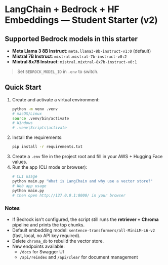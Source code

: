 # LangChain + Bedrock + HF Embeddings — Student Starter (v2)

## Supported Bedrock models in this starter
- **Meta Llama 3 8B Instruct**: `meta.llama3-8b-instruct-v1:0` (default)
- **Mistral 7B Instruct**: `mistral.mistral-7b-instruct-v0:2`
- **Mixtral 8x7B Instruct**: `mistral.mixtral-8x7b-instruct-v0:1`

> Set `BEDROCK_MODEL_ID` in `.env` to switch.

## Quick Start
1. Create and activate a virtual environment:
   ```bash
   python -m venv .venv
   # macOS/Linux
   source .venv/bin/activate
   # Windows
   # .venv\Scripts\activate
   ```
2. Install the requirements:
   ```bash
   pip install -r requirements.txt
   ```
3. Create a `.env` file in the project root and fill in your AWS + Hugging Face values.
4. Run the app (CLI mode or browser):
   ```bash
   # CLI usage
   python main.py "What is LangChain and why use a vector store?"
   # Web app usage
   python main.py
   # then open http://127.0.0.1:8000/ in your browser
   ```

### Notes
- If Bedrock isn't configured, the script still runs the **retriever + Chroma** pipeline and prints the top chunks.
- Default embedding model: `sentence-transformers/all-MiniLM-L6-v2` (fast, local, no API key required).
- Delete `chroma_db` to rebuild the vector store.
- New endpoints available:
  - `/docs` for Swagger UI
  - `/api/reindex` and `/api/clear` for document management
